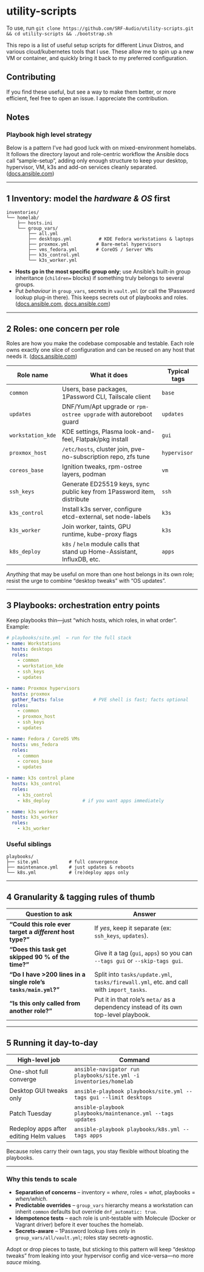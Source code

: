 # utility-scripts

To use, run `git clone https://github.com/SRF-Audio/utility-scripts.git && cd utility-scripts && ./bootstrap.sh`

This repo is a list of useful setup scripts for different Linux Distros, and various cloud/kubernetes tools that I use. These allow me to spin up a new VM or container, and quickly bring it back to my preferred configuration.

## Contributing

If you find these useful, but see a way to make them better, or more efficient, feel free to open an issue. I appreciate the contribution.

## Notes

### Playbook high level strategy

Below is a pattern I’ve had good luck with on mixed-environment homelabs.  It follows the directory layout and role-centric workflow the Ansible docs call “sample-setup”, adding only enough structure to keep your desktop, hypervisor, VM, k3s and add-on services cleanly separated. ([docs.ansible.com][1])

---

## 1  Inventory: model the *hardware & OS* first

```
inventories/
└── homelab/
    ├── hosts.ini
    └── group_vars/
        ├── all.yml
        ├── desktops.yml          # KDE Fedora workstations & laptops
        ├── proxmox.yml          # Bare-metal hypervisors
        ├── vms_fedora.yml       # CoreOS / Server VMs
        ├── k3s_control.yml
        └── k3s_worker.yml
```

* **Hosts go in the most specific group only**; use Ansible’s built-in group inheritance (`children=` blocks) if something truly belongs to several groups.
* Put *behaviour* in `group_vars`, secrets in `vault.yml` (or call the 1Password lookup plug-in there).  This keeps secrets out of playbooks and roles.  ([docs.ansible.com][2], [docs.ansible.com][3])

---

## 2  Roles: one concern per role

Roles are how you make the codebase composable and testable.  Each role owns exactly one slice of configuration and can be reused on any host that needs it.  ([docs.ansible.com][4])

| Role name         | What it does                                                             | Typical tags |
| ----------------- | ------------------------------------------------------------------------ | ------------ |
| `common`          | Users, base packages, 1Password CLI, Tailscale client                    | `base`       |
| `updates`         | DNF/Yum/Apt upgrade or `rpm-ostree upgrade` with autoreboot guard        | `updates`    |
| `workstation_kde` | KDE settings, Plasma look-and-feel, Flatpak/pkg install                  | `gui`        |
| `proxmox_host`    | `/etc/hosts`, cluster join, pve-no-subscription repo, zfs tune           | `hypervisor` |
| `coreos_base`     | Ignition tweaks, rpm-ostree layers, podman                               | `vm`         |
| `ssh_keys`        | Generate ED25519 keys, sync public key from 1Password item, distribute   | `ssh`        |
| `k3s_control`     | Install k3s server, configure etcd-external, set node-labels             | `k3s`        |
| `k3s_worker`      | Join worker, taints, GPU runtime, kube-proxy flags                       | `k3s`        |
| `k8s_deploy`      | `k8s` / `helm` module calls that stand up Home-Assistant, InfluxDB, etc. | `apps`       |

*Anything* that may be useful on more than one host belongs in its own role; resist the urge to combine “desktop tweaks” with “OS updates”.

---

## 3  Playbooks: orchestration entry points

Keep playbooks thin—just “which hosts, which roles, in what order”.  Example:

```yaml
# playbooks/site.yml  ← run for the full stack
- name: Workstations
  hosts: desktops
  roles:
    - common
    - workstation_kde
    - ssh_keys
    - updates

- name: Proxmox hypervisors
  hosts: proxmox
  gather_facts: false           # PVE shell is fast; facts optional
  roles:
    - common
    - proxmox_host
    - ssh_keys
    - updates

- name: Fedora / CoreOS VMs
  hosts: vms_fedora
  roles:
    - common
    - coreos_base
    - updates

- name: k3s control plane
  hosts: k3s_control
  roles:
    - k3s_control
    - k8s_deploy            # if you want apps immediately

- name: k3s workers
  hosts: k3s_worker
  roles:
    - k3s_worker
```

### Useful siblings

```
playbooks/
├── site.yml           # full convergence
├── maintenance.yml    # just updates & reboots
└── k8s.yml            # (re)deploy apps only
```

---

## 4  Granularity & tagging rules of thumb

| Question to ask                                                 | Answer                                                                                  |
| --------------------------------------------------------------- | --------------------------------------------------------------------------------------- |
| **“Could this role ever target a *different* host type?”**      | If *yes*, keep it separate (ex: `ssh_keys`, `updates`).                                 |
| **“Does this task get skipped 90 % of the time?”**              | Give it a tag (`gui`, `apps`) so you can `--tags gui` or `--skip-tags gui`.             |
| **“Do I have >200 lines in a single role’s `tasks/main.yml`?”** | Split into `tasks/update.yml`, `tasks/firewall.yml`, etc. and call with `import_tasks`. |
| **“Is this only called from another role?”**                    | Put it in that role’s `meta/` as a dependency instead of its own top-level playbook.    |

---

## 5  Running it day-to-day

| High-level job                          | Command                                                           |
| --------------------------------------- | ----------------------------------------------------------------- |
| One-shot full converge                  | `ansible-navigator run playbooks/site.yml -i inventories/homelab` |
| Desktop GUI tweaks only                 | `ansible-playbook playbooks/site.yml --tags gui --limit desktops` |
| Patch Tuesday                           | `ansible-playbook playbooks/maintenance.yml --tags updates`       |
| Redeploy apps after editing Helm values | `ansible-playbook playbooks/k8s.yml --tags apps`                  |

Because roles carry their own tags, you stay flexible without bloating the playbooks.

---

### Why this tends to scale

* **Separation of concerns** – inventory = *where*, roles = *what*, playbooks = *when/which*.
* **Predictable overrides** – `group_vars` hierarchy means a workstation can inherit `common` defaults but override `dnf_automatic: true`.
* **Idempotence tests** – each role is unit-testable with Molecule (Docker or Vagrant driver) before it ever touches the homelab.
* **Secrets-aware** – 1Password lookup lives only in `group_vars/all/vault.yml`; roles stay secrets-agnostic.

Adopt or drop pieces to taste, but sticking to this pattern will keep “desktop tweaks” from leaking into your hypervisor config and vice-versa—no more *sauce* mixing.

[1]: https://docs.ansible.com/ansible/latest/tips_tricks/sample_setup.html?utm_source=chatgpt.com "Sample Ansible setup"
[2]: https://docs.ansible.com/ansible/latest/inventory_guide/intro_inventory.html?utm_source=chatgpt.com "How to build your inventory - Ansible Documentation"
[3]: https://docs.ansible.com/ansible/2.9/user_guide/playbooks_best_practices.html?utm_source=chatgpt.com "Best Practices - Ansible Documentation"
[4]: https://docs.ansible.com/ansible/latest/playbook_guide/playbooks_reuse_roles.html?utm_source=chatgpt.com "Roles — Ansible Community Documentation"
